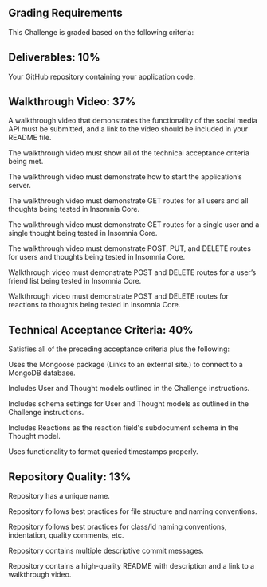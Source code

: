 ## Grading Requirements
This Challenge is graded based on the following criteria:

## Deliverables: 10%

Your GitHub repository containing your application code.


## Walkthrough Video: 37%


A walkthrough video that demonstrates the functionality of the social media API must be submitted, and a link to the video should be included in your README file.

The walkthrough video must show all of the technical acceptance criteria being met.

The walkthrough video must demonstrate how to start the application’s server.

The walkthrough video must demonstrate GET routes for all users and all thoughts being tested in Insomnia Core.

The walkthrough video must demonstrate GET routes for a single user and a single thought being tested in Insomnia Core.

The walkthrough video must demonstrate POST, PUT, and DELETE routes for users and thoughts being tested in Insomnia Core.

Walkthrough video must demonstrate POST and DELETE routes for a user’s friend list being tested in Insomnia Core.

Walkthrough video must demonstrate POST and DELETE routes for reactions to thoughts being tested in Insomnia Core.

## Technical Acceptance Criteria: 40%


Satisfies all of the preceding acceptance criteria plus the following:

Uses the Mongoose package (Links to an external site.) to connect to a MongoDB database.

Includes User and Thought models outlined in the Challenge instructions.

Includes schema settings for User and Thought models as outlined in the Challenge instructions.

Includes Reactions as the reaction field's subdocument schema in the Thought model.

Uses functionality to format queried timestamps properly.

## Repository Quality: 13%


Repository has a unique name.

Repository follows best practices for file structure and naming conventions.

Repository follows best practices for class/id naming conventions, indentation, quality comments, etc.

Repository contains multiple descriptive commit messages.

Repository contains a high-quality README with description and a link to a walkthrough video.
